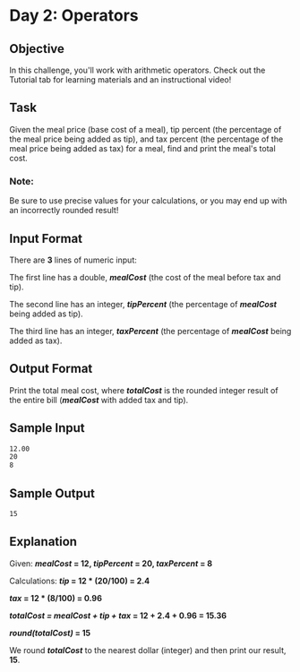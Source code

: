 # Day 2: Operators

## Objective 
In this challenge, you'll work with arithmetic operators. Check out the Tutorial tab for learning materials and an instructional video!

## Task 
Given the meal price (base cost of a meal), tip percent (the percentage of the meal price being added as tip), and tax percent (the percentage of the meal price being added as tax) for a meal, find and print the meal's total cost.

### Note: 
Be sure to use precise values for your calculations, or you may end up with an incorrectly rounded result!

## Input Format

There are **3** lines of numeric input: 

The first line has a double, **_mealCost_** (the cost of the meal before tax and tip). 

The second line has an integer, **_tipPercent_** (the percentage of **_mealCost_** being added as tip). 

The third line has an integer, **_taxPercent_** (the percentage of **_mealCost_** being added as tax).

## Output Format

Print the total meal cost, where **_totalCost_** is the rounded integer result of the entire bill (**_mealCost_** with added tax and tip).

## Sample Input

```bash
12.00
20
8
```

## Sample Output

```bash
15
```

## Explanation

Given: 
**_mealCost_ = 12, _tipPercent_ = 20, _taxPercent_ = 8**

Calculations: 
**_tip_ = 12 * (20/100) = 2.4**

**_tax_ = 12 * (8/100) = 0.96**

**_totalCost = mealCost + tip + tax_ = 12 + 2.4 + 0.96 = 15.36**

**_round(totalCost)_ = 15** 
 

We round **_totalCost_** to the nearest dollar (integer) and then print our result, **15**.